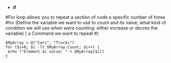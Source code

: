 - **if**

#For loop allows you to repeat a section of code a specific number of times
#for (Define the variable we want to use to count and its value; what kind of condition we will use when were counting: either increase or decres the variable) (
     a Command we want to repeat
#)
```
$MyArray = @("Cars", "Trucks")
for ($i=0; $i -lt $MyArray.Count; $i++) {
 echo ("Element $i value: " + $MyArray[$i])
}
```